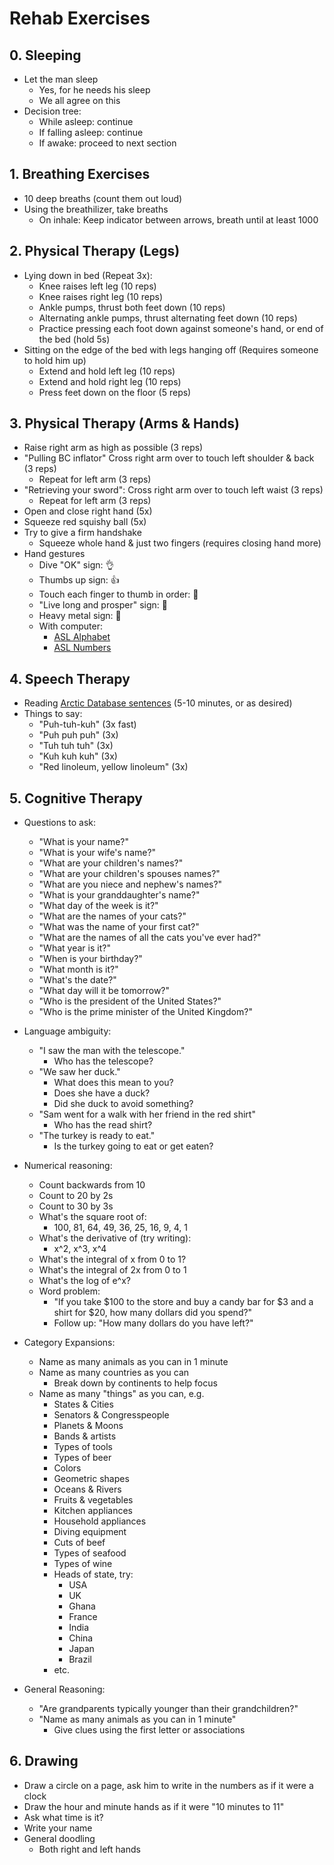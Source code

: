 # Rehab Exercises

## 0. Sleeping
  * Let the man sleep
    * Yes, for he needs his sleep
    * We all agree on this
  * Decision tree:
    * While asleep: continue
    * If falling asleep: continue
    * If awake: proceed to next section

## 1. Breathing Exercises
 * 10 deep breaths (count them out loud) 
 * Using the breathilizer, take breaths 
   * On inhale: Keep indicator between arrows, breath until at least 1000
 
 ## 2. Physical Therapy (Legs)
   * Lying down in bed (Repeat 3x):
      * Knee raises left leg (10 reps)
      * Knee raises right leg (10 reps)
      * Ankle pumps, thrust both feet down (10 reps)
      * Alternating ankle pumps, thrust alternating feet down (10 reps)
      * Practice pressing each foot down against someone's hand, or end of the bed (hold 5s)
   * Sitting on the edge of the bed with legs hanging off (Requires someone to hold him up)
      * Extend and hold left leg (10 reps)
      * Extend and hold right leg (10 reps)
      * Press feet down on the floor (5 reps) 
 
 ## 3. Physical Therapy (Arms & Hands)
   * Raise right arm as high as possible (3 reps)
   * "Pulling BC inflator" Cross right arm over to touch left shoulder & back (3 reps)
     * Repeat for left arm (3 reps)
   * "Retrieving your sword": Cross right arm over to touch left waist (3 reps)
     * Repeat for left arm (3 reps)
   * Open and close right hand (5x)
   * Squeeze red squishy ball (5x)
   * Try to give a firm handshake
     * Squeeze whole hand & just two fingers (requires closing hand more)
   * Hand gestures
      * Dive "OK" sign: 👌
      * Thumbs up sign: 👍
      * Touch each finger to thumb in order: 🤌 
      * "Live long and prosper" sign: 🖖 
      * Heavy metal sign: 🤘
      * With computer: 
        * [ASL Alphabet](https://www.youtube.com/watch?v=cGavOVNDj1s)
        * [ASL Numbers](https://www.youtube.com/watch?v=cJ6UFIP-Vt0)

## 4. Speech Therapy
  * Reading [Arctic Database sentences](https://arctic-reader.com/) (5-10 minutes, or as desired)
  * Things to say:
      * "Puh-tuh-kuh" (3x fast)
      * "Puh puh puh" (3x)
      * "Tuh tuh tuh" (3x)
      * "Kuh kuh kuh" (3x)
      * "Red linoleum, yellow linoleum" (3x)
 
 ## 5. Cognitive Therapy
  * Questions to ask:
     * "What is your name?"
     * "What is your wife's name?"
     * "What are your children's names?"
     * "What are your children's spouses names?"
     * "What are you niece and nephew's names?"
     * "What is your granddaughter's name?"
     * "What day of the week is it?"
     * "What are the names of your cats?"
     * "What was the name of your first cat?"
     * "What are the names of all the cats you've ever had?"
     * "What year is it?"
     * "When is your birthday?"
     * "What month is it?"
     * "What's the date?"
     * "What day will it be tomorrow?"
     * "Who is the president of the United States?"
     * "Who is the prime minister of the United Kingdom?"
  * Language ambiguity:
     * "I saw the man with the telescope."
       * Who has the telescope?
     * "We saw her duck."
       * What does this mean to you?
       * Does she have a duck? 
       * Did she duck to avoid something?
     * "Sam went for a walk with her friend in the red shirt"
       * Who has the read shirt?
     * "The turkey is ready to eat."
       * Is the turkey going to eat or get eaten? 
  * Numerical reasoning:
     * Count backwards from 10
     * Count to 20 by 2s
     * Count to 30 by 3s 
     * What's the square root of:
       * 100, 81, 64, 49, 36, 25, 16, 9, 4, 1
     * What's the derivative of (try writing):
       * x^2, x^3, x^4
     * What's the integral of x from 0 to 1?
     * What's the integral of 2x from 0 to 1
     * What's the log of e^x?
     * Word problem:
       * "If you take $100 to the store and buy a candy bar for $3 and a shirt for $20, how many dollars did you spend?"
       * Follow up: "How many dollars do you have left?"
  * Category Expansions:
     * Name as many animals as you can in 1 minute
     * Name as many countries as you can
       * Break down by continents to help focus
     * Name as many "things" as you can, e.g.
       * States & Cities
       * Senators & Congresspeople
       * Planets & Moons
       * Bands & artists
       * Types of tools
       * Types of beer
       * Colors
       * Geometric shapes
       * Oceans & Rivers
       * Fruits & vegetables
       * Kitchen appliances
       * Household appliances
       * Diving equipment
       * Cuts of beef
       * Types of seafood
       * Types of wine
       * Heads of state, try:
         * USA
         * UK
         * Ghana
         * France
         * India
         * China
         * Japan
         * Brazil
       * etc. 
          
  * General Reasoning:
     * "Are grandparents typically younger than their grandchildren?"
     * "Name as many animals as you can in 1 minute"
       * Give clues using the first letter or associations

## 6. Drawing
  * Draw a circle on a page, ask him to write in the numbers as if it were a clock
  * Draw the hour and minute hands as if it were "10 minutes to 11"
  * Ask what time is it?
  * Write your name
  * General doodling
    * Both right and left hands

